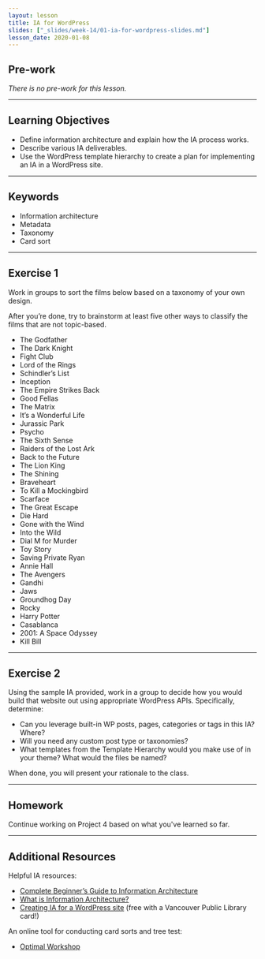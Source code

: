 ```yaml
---
layout: lesson
title: IA for WordPress
slides: ["_slides/week-14/01-ia-for-wordpress-slides.md"]
lesson_date: 2020-01-08
---
```


## Pre-work

_There is no pre-work for this lesson._

---

## Learning Objectives

- Define information architecture and explain how the IA process works.
- Describe various IA deliverables.
- Use the WordPress template hierarchy to create a plan for implementing an IA in a WordPress site.

---

## Keywords

- Information architecture
- Metadata
- Taxonomy
- Card sort

---

## Exercise 1

Work in groups to sort the films below based on a taxonomy of your own design.

After you’re done, try to brainstorm at least five other ways to classify the films that are not topic-based.

- The Godfather
- The Dark Knight
- Fight Club
- Lord of the Rings
- Schindler’s List
- Inception
- The Empire Strikes Back
- Good Fellas
- The Matrix
- It’s a Wonderful Life
- Jurassic Park
- Psycho
- The Sixth Sense
- Raiders of the Lost Ark
- Back to the Future
- The Lion King
- The Shining
- Braveheart
- To Kill a Mockingbird
- Scarface
- The Great Escape
- Die Hard
- Gone with the Wind
- Into the Wild
- Dial M for Murder
- Toy Story
- Saving Private Ryan
- Annie Hall
- The Avengers
- Gandhi
- Jaws
- Groundhog Day
- Rocky
- Harry Potter
- Casablanca
- 2001: A Space Odyssey
- Kill Bill

---

## Exercise 2

Using the sample IA provided, work in a group to decide how you would build that website out using appropriate WordPress APIs. Specifically, determine:

- Can you leverage built-in WP posts, pages, categories or tags in this IA? Where?
- Will you need any custom post type or taxonomies?
- What templates from the Template Hierarchy would you make use of in your theme? What would the files be named?

When done, you will present your rationale to the class.

---

## Homework

Continue working on Project 4 based on what you've learned so far.

---

## Additional Resources

Helpful IA resources:

- [Complete Beginner’s Guide to Information Architecture](http://www.uxbooth.com/articles/complete-beginners-guide-to-information-architecture/)
- [What is Information Architecture?](https://www.optimalworkshop.com/guides/what-is-information-architecture)
- [Creating IA for a WordPress site](https://www.lynda.com/WordPress-tutorials/Creating-IA-WordPress-site/174240/196653-4.html) (free with a Vancouver Public Library card!)

An online tool for conducting card sorts and tree test:

- [Optimal Workshop](https://www.optimalworkshop.com/)
